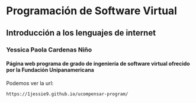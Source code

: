 # Programación de Software Virtual
## Introducción a los lenguajes de internet
### Yessica Paola Cardenas Niño


#### Página web programa de grado de ingeniería de software virtual ofrecido por la Fundación Unipanamericana

Podemos ver la url:
~~~
https://1jessie9.github.io/ucompensar-program/
~~~ 
